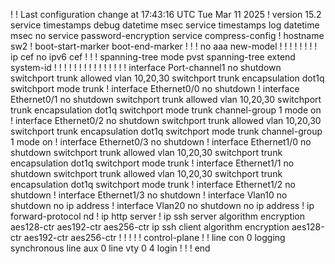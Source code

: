 
!
! Last configuration change at 17:43:16 UTC Tue Mar 11 2025
!
version 15.2
service timestamps debug datetime msec
service timestamps log datetime msec
no service password-encryption
service compress-config
!
hostname sw2
!
boot-start-marker
boot-end-marker
!
!
!
no aaa new-model
!
!
!
!
!
!
!
!
ip cef
no ipv6 cef
!
!
!
spanning-tree mode pvst
spanning-tree extend system-id
!
!
! 
!
!
!
!
!
!
!
!
!
!
!
!
interface Port-channel1
 no shutdown
 switchport trunk allowed vlan 10,20,30
 switchport trunk encapsulation dot1q
 switchport mode trunk
!
interface Ethernet0/0
 no shutdown
!
interface Ethernet0/1
 no shutdown
 switchport trunk allowed vlan 10,20,30
 switchport trunk encapsulation dot1q
 switchport mode trunk
 channel-group 1 mode on
!
interface Ethernet0/2
 no shutdown
 switchport trunk allowed vlan 10,20,30
 switchport trunk encapsulation dot1q
 switchport mode trunk
 channel-group 1 mode on
!
interface Ethernet0/3
 no shutdown
!
interface Ethernet1/0
 no shutdown
 switchport trunk allowed vlan 10,20,30
 switchport trunk encapsulation dot1q
 switchport mode trunk
!
interface Ethernet1/1
 no shutdown
 switchport trunk allowed vlan 10,20,30
 switchport trunk encapsulation dot1q
 switchport mode trunk
!
interface Ethernet1/2
 no shutdown
!
interface Ethernet1/3
 no shutdown
!
interface Vlan10
 no shutdown
 no ip address
!
interface Vlan20
 no shutdown
 no ip address
!
ip forward-protocol nd
!
ip http server
!
ip ssh server algorithm encryption aes128-ctr aes192-ctr aes256-ctr
ip ssh client algorithm encryption aes128-ctr aes192-ctr aes256-ctr
!
!
!
!
!
control-plane
!
!
line con 0
 logging synchronous
line aux 0
line vty 0 4
 login
!
!
!
end
